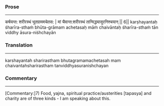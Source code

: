 ### Prose 
 --- 
कर्षयन्त: शरीरस्थं भूतग्राममचेतस: |
मां चैवान्त:शरीरस्थं तान्विद्ध्यासुरनिश्चयान् || 6||
karṣhayantaḥ śharīra-sthaṁ bhūta-grāmam achetasaḥ
māṁ chaivāntaḥ śharīra-sthaṁ tān viddhy āsura-niśhchayān

### Translation 
 --- 
karshayantah sharirastham bhutagramamachetasah mam chaivantahsharirastham tanviddhyasuranishchayan

### Commentary 
 --- 
[Commentary:]7) Food, yajna, spiritual practice/austerities [tapasya] and charity are of three kinds - I am speaking about this.